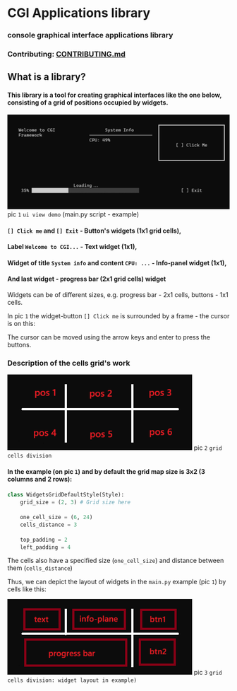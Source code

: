 # CGI Applications library
### console graphical interface applications library
### Contributing: [CONTRIBUTING.md](CONTRIBUTING.md)

## What is a library?
#### This library is a tool for creating graphical interfaces like the one below, consisting of a grid of positions occupied by widgets.

![ui_view_demo.png](demo_screenshots/ui_view_demo.png)
pic `1` `ui view demo` (main.py script - example)

#### `[] Click me` and `[] Exit` - Button's widgets (1x1 grid cells),
#### Label `Welcome to CGI...` - Text widget (1x1),
#### Widget of title `System info` and content `CPU: ...` - Info-panel widget (1x1),
#### And last widget - progress bar (2x1 grid cells) widget

Widgets can be of different sizes, e.g. progress bar - 2x1 cells, buttons - 1x1 cells.

In pic `1` the widget-button `[] Click me` is surrounded by a frame - the cursor is on this:

The cursor can be moved using the arrow keys and enter to press the buttons.

### Description of the cells grid's work
![grid_cells_division_demo.png](demo_screenshots/grid_cells_division_demo.png)
pic `2` `grid cells division`

#### In the example (on pic `1`) and by default the grid map size is 3x2 (3 columns and 2 rows):

```python
class WidgetsGridDefaultStyle(Style):
    grid_size = (2, 3) # Grid size here
    
    one_cell_size = (6, 24)
    cells_distance = 3
    
    top_padding = 2
    left_padding = 4
```

The cells also have a specified size (`one_cell_size`) and distance between them (`cells_distance`)

Thus, we can depict the layout of widgets in the `main.py` example (pic `1`) by cells like this:

![grid_cells_division_demo_2.png](demo_screenshots/grid_cells_division_demo_2.png)
pic `3` `grid cells division: widget layout in example)`
